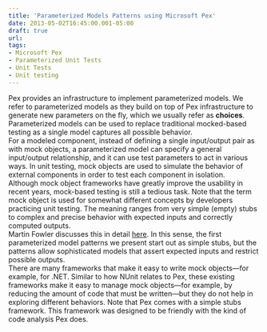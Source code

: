 ```yaml
---
title: 'Parameterized Models Patterns using Microsoft Pex'
date: 2013-05-02T16:45:00.001-05:00
draft: true
url: 
tags: 
- Microsoft Pex
- Parameterized Unit Tests
- Unit Tests
- Unit testing
---
```


Pex provides an infrastructure to implement parameterized models. We refer to parameterized models as they build on top of Pex infrastructure to generate new parameters on the fly, which we usually refer as **choices**. Parameterized models can be used to replace traditional mocked-based testing as a single model captures all possible behavior.  
For a modeled component, instead of defining a single input/output pair as with mock objects, a parameterized model can specify a general input/output relationship, and it can use test parameters to act in various ways. In unit testing, mock objects are used to simulate the behavior of external components in order to test each component in isolation.  
Although mock object frameworks have greatly improve the usability in recent years, mock-based testing is still a tedious task. Note that the term mock object is used for somewhat different concepts by developers practicing unit testing. The meaning ranges from very simple (empty) stubs to complex and precise behavior with expected inputs and correctly computed outputs.  
Martin Fowler discusses this in detail [here](http://www.martinfowler.com/articles/mocksArentStubs.html). In this sense, the first parameterized model patterns we present start out as simple stubs, but the patterns allow sophisticated models that assert expected inputs and restrict possible outputs.  
There are many frameworks that make it easy to write mock objects—for example, for .NET. Similar to how NUnit relates to Pex, these existing frameworks make it easy to manage mock objects—for example, by reducing the amount of code that must be written—but they do not help in exploring different behaviors. Note that Pex comes with a simple stubs framework. This framework was designed to be friendly with the kind of code analysis Pex does.